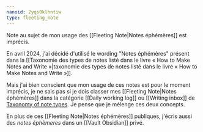 ```yaml
---
nanoid: 2yqs0klhntiw
type: fleeting_note
---
```

Note au sujet de mon usage des [[Fleeting Note|Notes éphémères]] est imprécis.

En avril 2024, j'ai décidé d'utilisé le wording "Notes éphémères" présent dans la [[Taxonomie des types de notes listé dans le livre « How to Make Notes and Write »|taxonomie des types de notes listé dans le livre « How to Make Notes and Write »]].  

Mais j'ai bien conscient que mon usage de ces notes est pour le moment imprécis, je ne sais pas si je dois classer mes [[Fleeting Note|Notes éphémères]] dans la catégorie [[Daily working log]] ou [[Writing inbox]] de [Taxonomy of note types](https://notes.andymatuschak.org/zTDjZQbKAT9pALtsk2HfePx). Je pense que je mélenge ces deux concepts.

En plus de ces [[Fleeting Note|Notes éphémères]] publiques, j'écris aussi des *notes éphèmeres* dans un [[Vault Obsidian]] privé.
